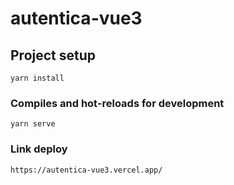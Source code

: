 # autentica-vue3

## Project setup
```
yarn install
```

### Compiles and hot-reloads for development
```
yarn serve
```

### Link deploy
```
https://autentica-vue3.vercel.app/
